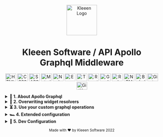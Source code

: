 <p align="center">
  <img
    alt="Kleeen Logo"
    height="100"
    src="https://staging4.kleeen.software/wp-content/uploads/2019/05/cropped-ks-favicon-1.png"
    width="100"
  >
</p>
<h1 align="center">
  Kleeen Software / API Apollo Graphql Middleware
</h1>

<p align="center">
  <img alt="HTML5" width="35" height="25" src="https://cdn.jsdelivr.net/gh/devicons/devicon/icons/html5/html5-original-wordmark.svg" />
  <img alt="CSS3" width="35" height="25" src="https://cdn.jsdelivr.net/gh/devicons/devicon/icons/css3/css3-original-wordmark.svg" />
  <img alt="SASS" width="35" height="25" src="https://cdn.jsdelivr.net/gh/devicons/devicon/icons/sass/sass-original.svg" />
  <img alt="Material UI" width="35" height="25" src="https://cdn.jsdelivr.net/gh/devicons/devicon/icons/materialui/materialui-original.svg" />
  <img alt="NodeJS" width="35" height="25" src="https://cdn.jsdelivr.net/gh/devicons/devicon/icons/nodejs/nodejs-original-wordmark.svg" />
  <img alt="Express" width="35" height="25" src="https://cdn.jsdelivr.net/gh/devicons/devicon/icons/express/express-original.svg" />
  <img alt="TypeScript" width="35" height="25" src="https://cdn.jsdelivr.net/gh/devicons/devicon/icons/typescript/typescript-original.svg" />
  <img alt="ReactJS" width="35" height="25" src="https://cdn.jsdelivr.net/gh/devicons/devicon/icons/react/react-original-wordmark.svg" />
  <img alt="GraphQL" width="35" height="25" src="https://cdn.jsdelivr.net/gh/devicons/devicon/icons/graphql/graphql-plain-wordmark.svg" />
  <img alt="Redux" width="35" height="25" src="https://cdn.jsdelivr.net/gh/devicons/devicon/icons/redux/redux-original.svg" />
  <img alt="NPM" width="35" height="25" src="https://cdn.jsdelivr.net/gh/devicons/devicon/icons/npm/npm-original-wordmark.svg" />
  <img alt="Babel" width="35" height="25" src="https://cdn.jsdelivr.net/gh/devicons/devicon/icons/babel/babel-original.svg" />
  <img alt="Git" width="35" height="25" src="https://cdn.jsdelivr.net/gh/devicons/devicon/icons/git/git-original-wordmark.svg" />
  <img alt="GitHub" width="35" height="25" src="https://cdn.jsdelivr.net/gh/devicons/devicon/icons/github/github-original.svg" />
</p>

<details>
  <summary><b>🧰  1. About Apollo Graphql</b></summary>

  The middleware is an Apollo Graphql endpoint. You can learn more about Apollo Server [here](https://www.apollographql.com/docs/apollo-server/).
</details>

<details>
  <summary><b>🧭  2. Overwriting widget resolvers</b></summary>

  In order for you to connect your backend, you can overwrite the resolvers in the following path:

  ```
  ./app/api/src/graphql/custom/widgetResolvers
  ```

  Replace the default return statement ('not implemented') with your code that fetch the corresponding API data.

  You can access the token, data sources, and the current user through the 'context' param.

  e.g.

  ```
  View: Starship Catalogue --- Widget: Manufacturers Model Count
  import { GetWidgetDataResult, DataAggregationArgs, AuthContext } from '../../../types';
  import fetch from 'node-fetch';

  const format = {
    xAxis: {
      categories: [],
      type: 'string',
      key: 'manufacturer',
      aggregations: null,
      dateTime: null,
      examples: [],
      valueLabels: null,
      max: null,
      min: null,
      prefix: null,
      severityBad: null,
      severityGood: null,
      severityLevels: null,
      suffix: null,
      isNumericType: false,
    },
    yAxis: {
      type: 'string',
      key: 'vehicleName',
      aggregations: null,
      dateTime: null,
      examples: [],
      valueLabels: null,
      max: null,
      min: null,
      prefix: null,
      severityBad: null,
      severityGood: null,
      severityLevels: null,
      suffix: null,
      isNumericType: false,
    },
    //   results: [],
    //   crossLinking: [],
  };

  // View: Starship Catalogue --- Widget: Manufacturers Model Count
  // Group by: manufacturer
  // No Aggregation
  // Value: vehicleName
  // Value aggregated by: Total Count
  // Chart type: [WIDGET] DONUT_VARIANT
  export const widget_879d5da4_b09c_4938_91d1_d2172eab8332 = async (
    input: DataAggregationArgs,
    context: AuthContext,
  ): Promise<any | 'not implemented'> => {
    return fetch('https://swapi.dev/api/starships/')
      .then((res) => res.json())
      .then((res) => {
        const results = [];
        res.results.map((result) => {
          const count = res.results.reduce((acc, cur) => (cur.name === result.name ? ++acc : acc), 0);
          format.xAxis.categories.push(result.name);
          results.push(count);
        });

        return { format, results, crossLinking: [] };
      })
      .catch((err) => {
        console.log(err);
      });
  };
  ```

</details>

<details>
  <summary><b>⏳ 3. Use your custom graphql operations</b></summary>

  Kleeen generates all the Graphql operations the UI will need, but there are sometimes a custom query/mutation is required.

  For that, you can write your own custom operations by extending the `custom-resolvers.ts` and `custom-schema.ts` files, both under the `apps/api/src/graphql/custom/operations` folder.
</details>

<details>
  <summary><b>🏎  4. Extended configuration</b></summary>

  You can use some `env` variables to customize the API.
</details>

<details>
  <summary><b>🚜  5. Dev Configuration</b></summary>

  - `DEBUG=ks.*`
    - Logs all the debug messages from kleeen.

  - `LOG_QUERIES`
    - Enable a basic profiling to log the graphql queries and its duration.

  - `PERSIST_FAKE_DB`
    - When using the realistic fake data in a lambda you may want to persist it by enabling this variable. This will highly increase the time for each query.

</details>

<p align="center">
  <small>
    Made with ❤️  by Kleeen Software 2022
  </small>
</p>
